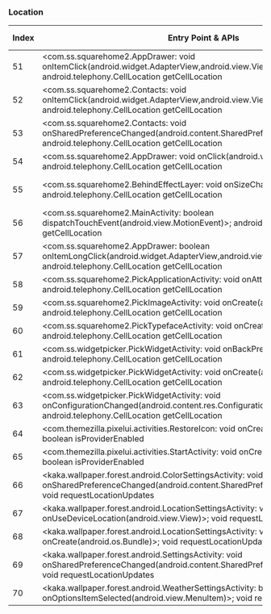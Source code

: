 ### Location
| Index | Entry Point & APIs | Screen shot | Resource id | Label |
| ------------- | ------------- | ------------- |-------------|-------------|
| 51 | <com.ss.squarehome2.AppDrawer: void onItemClick(android.widget.AdapterView,android.view.View,int,long)>; android.telephony.CellLocation getCellLocation | ![](D:\COSMOS\output\py\Play_win8\Personalization\com.ss.squarehome2\com.ss.squarehome2.MainActivity.png) |  | |
| 52 | <com.ss.squarehome2.Contacts: void onItemClick(android.widget.AdapterView,android.view.View,int,long)>; android.telephony.CellLocation getCellLocation | ![](D:\COSMOS\output\py\Play_win8\Personalization\com.ss.squarehome2\com.ss.squarehome2.MainActivity.png) |  | |
| 53 | <com.ss.squarehome2.Contacts: void onSharedPreferenceChanged(android.content.SharedPreferences,java.lang.String)>; android.telephony.CellLocation getCellLocation | ![](D:\COSMOS\output\py\Play_win8\Personalization\com.ss.squarehome2\com.ss.squarehome2.MainActivity.png) |  | |
| 54 | <com.ss.squarehome2.AppDrawer: void onClick(android.view.View)>; android.telephony.CellLocation getCellLocation | ![](D:\COSMOS\output\py\Play_win8\Personalization\com.ss.squarehome2\com.ss.squarehome2.MainActivity.png) |  | |
| 55 | <com.ss.squarehome2.BehindEffectLayer: void onSizeChanged(int,int,int,int)>; android.telephony.CellLocation getCellLocation | ![](D:\COSMOS\output\py\Play_win8\Personalization\com.ss.squarehome2\com.ss.squarehome2.MainActivity.png) | {'2131623943': <sensitive_component.SensitiveComponent.SensitiveView object at 0x0000012523E4DF28>} | |
| 56 | <com.ss.squarehome2.MainActivity: boolean dispatchTouchEvent(android.view.MotionEvent)>; android.telephony.CellLocation getCellLocation | ![](D:\COSMOS\output\py\Play_win8\Personalization\com.ss.squarehome2\com.ss.squarehome2.MainActivity.png) |  | |
| 57 | <com.ss.squarehome2.AppDrawer: boolean onItemLongClick(android.widget.AdapterView,android.view.View,int,long)>; android.telephony.CellLocation getCellLocation | ![](D:\COSMOS\output\py\Play_win8\Personalization\com.ss.squarehome2\com.ss.squarehome2.MainActivity.png) |  | |
| 58 | <com.ss.squarehome2.PickApplicationActivity: void onAttachedToWindow()>; android.telephony.CellLocation getCellLocation | ![](D:\COSMOS\output\py\Play_win8\Personalization\com.ss.squarehome2\com.ss.squarehome2.PickApplicationActivity.png) |  | |
| 59 | <com.ss.squarehome2.PickImageActivity: void onCreate(android.os.Bundle)>; android.telephony.CellLocation getCellLocation | ![](D:\COSMOS\output\py\Play_win8\Personalization\com.ss.squarehome2\com.ss.squarehome2.PickImageActivity.png) |  | |
| 60 | <com.ss.squarehome2.PickTypefaceActivity: void onCreate(android.os.Bundle)>; android.telephony.CellLocation getCellLocation | ![](D:\COSMOS\output\py\Play_win8\Personalization\com.ss.squarehome2\com.ss.squarehome2.PickTypefaceActivity.png) |  | |
| 61 | <com.ss.widgetpicker.PickWidgetActivity: void onBackPressed()>; android.telephony.CellLocation getCellLocation | ![](D:\COSMOS\output\py\Play_win8\Personalization\com.ss.squarehome2\com.ss.widgetpicker.PickWidgetActivity.png) |  | |
| 62 | <com.ss.widgetpicker.PickWidgetActivity: void onCreate(android.os.Bundle)>; android.telephony.CellLocation getCellLocation | ![](D:\COSMOS\output\py\Play_win8\Personalization\com.ss.squarehome2\com.ss.widgetpicker.PickWidgetActivity.png) |  | |
| 63 | <com.ss.widgetpicker.PickWidgetActivity: void onConfigurationChanged(android.content.res.Configuration)>; android.telephony.CellLocation getCellLocation | ![](D:\COSMOS\output\py\Play_win8\Personalization\com.ss.squarehome2\com.ss.widgetpicker.PickWidgetActivity.png) |  | |
| 64 | <com.themezilla.pixelui.activities.RestoreIcon: void onCreate(android.os.Bundle)>; boolean isProviderEnabled | ![](D:\COSMOS\output\py\Play_win8\Personalization\com.themezilla.pixelui\com.themezilla.pixelui.activities.RestoreIcon.png) |  | |
| 65 | <com.themezilla.pixelui.activities.StartActivity: void onCreate(android.os.Bundle)>; boolean isProviderEnabled | ![](D:\COSMOS\output\py\Play_win8\Personalization\com.themezilla.pixelui\com.themezilla.pixelui.activities.StartActivity.png) |  | |
| 66 | <kaka.wallpaper.forest.android.ColorSettingsActivity: void onSharedPreferenceChanged(android.content.SharedPreferences,java.lang.String)>; void requestLocationUpdates | ![](D:\COSMOS\output\py\Play_win8\Personalization\kaka.wallpaper.forest\kaka.wallpaper.forest.android.ColorSettingsActivity.png) |  | |
| 67 | <kaka.wallpaper.forest.android.LocationSettingsActivity: void onUseDeviceLocation(android.view.View)>; void requestLocationUpdates | ![](D:\COSMOS\output\py\Play_win8\Personalization\kaka.wallpaper.forest\kaka.wallpaper.forest.android.LocationSettingsActivity.png) |  | |
| 68 | <kaka.wallpaper.forest.android.LocationSettingsActivity: void onCreate(android.os.Bundle)>; void requestLocationUpdates | ![](D:\COSMOS\output\py\Play_win8\Personalization\kaka.wallpaper.forest\kaka.wallpaper.forest.android.LocationSettingsActivity.png) |  | |
| 69 | <kaka.wallpaper.forest.android.SettingsActivity: void onSharedPreferenceChanged(android.content.SharedPreferences,java.lang.String)>; void requestLocationUpdates | ![](D:\COSMOS\output\py\Play_win8\Personalization\kaka.wallpaper.forest\kaka.wallpaper.forest.android.SettingsActivity.png) |  | |
| 70 | <kaka.wallpaper.forest.android.WeatherSettingsActivity: boolean onOptionsItemSelected(android.view.MenuItem)>; void requestLocationUpdates | ![](D:\COSMOS\output\py\Play_win8\Personalization\kaka.wallpaper.forest\kaka.wallpaper.forest.android.WeatherSettingsActivity.png) |  | |

